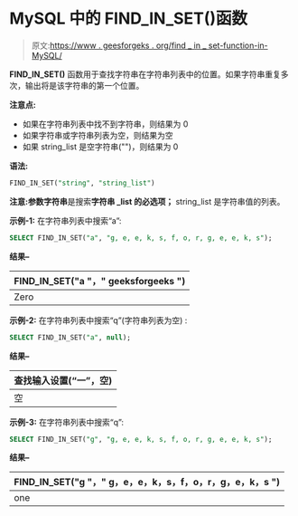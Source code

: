 # MySQL 中的 FIND_IN_SET()函数

> 原文:[https://www . geesforgeks . org/find _ in _ set-function-in-MySQL/](https://www.geeksforgeeks.org/find_in_set-function-in-mysql/)

**FIND_IN_SET()** 函数用于查找字符串在字符串列表中的位置。如果字符串重复多次，输出将是该字符串的第一个位置。

**注意点:**

*   如果在字符串列表中找不到字符串，则结果为 0
*   如果字符串或字符串列表为空，则结果为空
*   如果 string_list 是空字符串("")，则结果为 0

**语法:**

```sql
FIND_IN_SET("string", "string_list")
```

**注意:**参数**字符串**是搜索**字符串 _list 的必选项；** string_list 是字符串值的列表。

**示例-1:**
在字符串列表中搜索“a”:

```sql
SELECT FIND_IN_SET("a", "g, e, e, k, s, f, o, r, g, e, e, k, s"); 
```

**结果–**

| FIND_IN_SET("a "，" geeksforgeeks ") |
| --- |
| Zero |

**示例-2:**
在字符串列表中搜索“q”(字符串列表为空) :

```sql
SELECT FIND_IN_SET("a", null); 
```

**结果–**

| 查找输入设置(“一”，空) |
| --- |
| 空 |

**示例-3:**
在字符串列表中搜索“q”:

```sql
SELECT FIND_IN_SET("g", "g, e, e, k, s, f, o, r, g, e, e, k, s"); 
```

**结果–**

| FIND_IN_SET("g "，" g，e，e，k，s，f，o，r，g，e，k，s ") |
| --- |
| one |